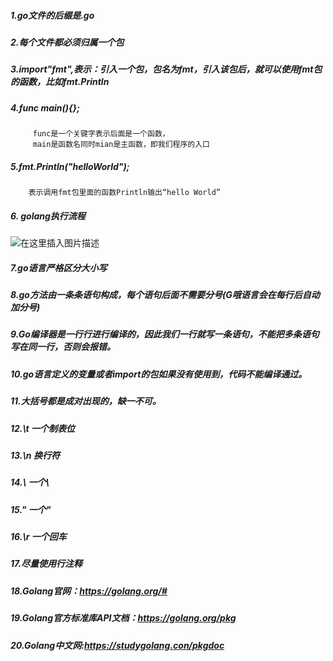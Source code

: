 ##### 1.go文件的后缀是.go
##### 2.每个文件都必须归属一个包
##### 3.import"fmt",表示：引入一个包，包名为fmt，引入该包后，就可以使用fmt包的函数，比如fmt.Println
##### 4.func main(){};
         func是一个关键字表示后面是一个函数，
         main是函数名同时mian是主函数，即我们程序的入口 
##### 5.fmt.Println("helloWorld");
                  
        表示调用fmt包里面的函数Println输出“hello World”  
##### 6. golang执行流程       
![在这里插入图片描述](https://img-blog.csdnimg.cn/20200419204331402.png?x-oss-process=image/watermark,type_ZmFuZ3poZW5naGVpdGk,shadow_10,text_aHR0cHM6Ly9ibG9nLmNzZG4ubmV0L3FxXzQzMDcyMzk5,size_16,color_FFFFFF,t_70)        
       
##### 7.go语言严格区分大小写
##### 8.go方法由一条条语句构成，每个语句后面不需要分号(G哦语言会在每行后自动加分号)
##### 9.Go编译器是一行行进行编译的，因此我们一行就写一条语句，不能把多条语句写在同一行，否则会报错。
##### 10.go语言定义的变量或者import的包如果没有使用到，代码不能编译通过。
##### 11.大括号都是成对出现的，缺一不可。
##### 12.\t 一个制表位
##### 13.\n 换行符
##### 14.\\ 一个\
##### 15.\" 一个"
##### 16.\r 一个回车
##### 17.尽量使用行注释
##### 18.Golang官网：https://golang.org/#
##### 19.Golang官方标准库API文档：https://golang.org/pkg
##### 20.Golang中文网:https://studygolang.con/pkgdoc

      
